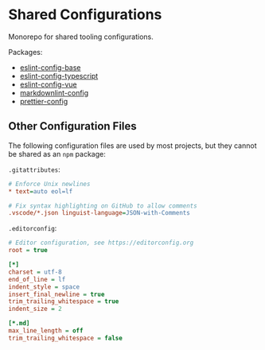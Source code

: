 # Shared Configurations

Monorepo for shared tooling configurations.

Packages:

- [eslint-config-base](packages/eslint-config-base)
- [eslint-config-typescript](packages/eslint-config-typescript)
- [eslint-config-vue](packages/eslint-config-vue)
- [markdownlint-config](packages/markdownlint-config)
- [prettier-config](packages/prettier-config)

## Other Configuration Files

The following configuration files are used by most projects, but they cannot be shared as an `npm` package:

`.gitattributes`:

```ini
# Enforce Unix newlines
* text=auto eol=lf

# Fix syntax highlighting on GitHub to allow comments
.vscode/*.json linguist-language=JSON-with-Comments
```

`.editorconfig`:

```ini
# Editor configuration, see https://editorconfig.org
root = true

[*]
charset = utf-8
end_of_line = lf
indent_style = space
insert_final_newline = true
trim_trailing_whitespace = true
indent_size = 2

[*.md]
max_line_length = off
trim_trailing_whitespace = false
```
